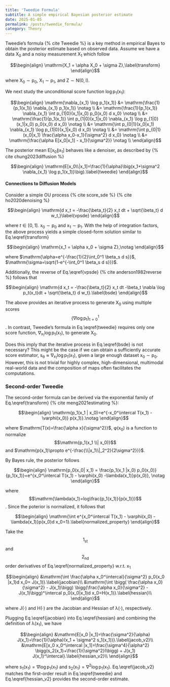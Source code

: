 ```yaml
---
title: 'Tweedie Formula'
subtitle: A simple empirical Bayesian posterior estimate
date: 2025-01-05
permalink: /posts/tweedie_formula/
category: Theory
---
```


Tweedie’s formula {% cite Tweedie %} is a key method in empirical Bayes to obtain the posterior estimate based on observed data. Assume we have a data $\mathrm{X_0}$ and a noisy measurement $\mathrm{X_1}$ which follow

$$\begin{align}
    \mathrm{X_1 = \alpha X_0 + \sigma Z},\label{transform}
\end{align}$$

where $\mathrm{X_0 \sim p_0}$, $\mathrm{X_1 \sim p_1}$, and $\mathrm{Z \sim N(0, {I})}$.


We next study the unconditional score function $\mathrm{\log p_1(x_1)}$:

$$\begin{align}
    \mathrm{\nabla_{x_1} \log p_1(x_1)} &= \mathrm{\frac{1}{p_1(x_1)} \nabla_{x_1} p_1(x_1)} \notag \\
                           &= \mathrm{\frac{1}{p_1(x_1)} \nabla_{x_1} \int p_{1|0}(x_1|x_0) p_0(x_0) d x_0} \notag \\
                           &= \mathrm{\frac{1}{p_1(x_1)} \int p_{1|0}(x_1|x_0) \nabla_{x_1} \log p_{1|0}(x_1|x_0) p_0(x_0) d x_0} \notag \\
                           &= \mathrm{\int p_{0|1}(x_0|x_1) \nabla_{x_1} \log p_{1|0}(x_1|x_0) d x_0} \notag \\
                           &= \mathrm{\int p_{0|1}(x_0|x_1) \frac{\alpha x_0-x_1}{\sigma^2} d x_0} \notag \\
                           &= \mathrm{\frac{\alpha E[x_0|x_1] - x_1}{\sigma^2}} \notag \\
\end{align}$$

The posterior mean $\mathrm{E[x_0\|x_1]}$ behaves like a denoiser, as described by {% cite chung2023diffusion %} 

$$\begin{align}
    \mathrm{E[x_0\\|x_1]=\frac{1}{\alpha}\big(x_1+\sigma^2 \nabla_{x_1} \log p_1(x_1)}\big).\label{tweedie}
\end{align}$$


#### Connections to Diffusion Models

Consider a simple OU process {% cite score_sde %} {% cite ho2020denoising %}

$$\begin{align}
    \mathrm{d x_t = -\frac{\beta_t}{2} x_t dt + \sqrt{\beta_t} d w_t,}\label{vpsde}
\end{align}$$

where $t\in[0, 1]$. $\mathrm{x_0 \sim p_0}$ and $\mathrm{x_1 \sim p_1}$. With the help of integration factors, the above process yields a simple closed-form solution similar to Eq.\eqref{transform}

$$\begin{align}
    \mathrm{x_1 = \alpha x_0 + \sigma Z},\notag
\end{align}$$

where $\mathrm{\alpha=e^{-\frac{1}{2}\int_0^1 \beta_s d s}}$, $\mathrm{\sigma=\sqrt{1-e^{-\int_0^1 \beta_s d s}}}$.

Additionally, the reverse of Eq.\eqref{vpsde} {% cite anderson1982reverse %} follows that 

$$\begin{align}
    \mathrm{d x_t = -\frac{\beta_t}{2} x_t dt -\beta_t \nabla \log p_t(x_t)dt + \sqrt{\beta_t} d w_t}.\label{bsde}
\end{align}$$

The above provides an iterative process to generate $\mathrm{X_0}$ using multiple scores $$\mathrm{\{\nabla \log p_t\}_{t=0}^1}$$. In contrast, Tweedie’s formula in Eq.\eqref{tweedie} requires only one score function, $\mathrm{\nabla_{x_1} \log p_1(x_1)}$, to generate $\mathrm{X_0}$. 

Does this imply that the iterative process in Eq.\eqref{bsde} is not necessary? This might be the case if we can obtain a sufficiently accurate score estimator, $\mathrm{s_{\theta} \approx \nabla_{x_1} \log p_1(x_1)}$, given a large enough dataset $\mathrm{x_0\sim p_0}$. However, this is not trivial for highly complex, high-dimensional, multimodal real-world data and the composition of maps often facilitates the computations.


### Second-order Tweedie 

The second-order formula can be derived via the exponential family of Eq.\eqref{transform} {% cite meng2021estimating %}:

$$\begin{align}
    \mathrm{p_1(x_1 | x_0)=e^{-x_0^\intercal T(x_1)  -\varphi(x_0)} p(x_1)}.\notag
\end{align}$$

where $\mathrm{T(x)=\frac{\alpha x}{\sigma^2}}$, $\mathrm{\varphi(x_0)}$ is a function to normalize $$\mathrm{p_1(x_1 \\| x_0)}$$ and $\mathrm{p(x_1)\propto e^{-\frac{\\|x_1\\|_2^2}{2\sigma^2}}}$.

By Bayes rule, the posterior follows

$$\begin{align}
    \mathrm{p_0(x_0| x_1) = \frac{p_1(x_1 |x_0) p_0(x_0)}{p_1(x_1)}=e^{x_0^\intercal T(x_1) - \varphi(x_0) -\lambda(x_1)}p(x_0)}, \notag
\end{align}$$

where $$\mathrm{\lambda(x_1)=log\frac{p_1(x_1)}{p(x_1)}}$$. Since the poterior is normalized, it follows that


$$\begin{align}
    \mathrm{\int e^{x_0^\intercal T(x_1) - \varphi(x_0) -\lambda(x_1)}p(x_0)d x_0=1}.\label{normalized_property}
\end{align}$$

 Take the $$1_{\text{st}}$$ and $$2_{\text{nd}}$$ order derivatives of Eq.\eqref{normalized_property} w.r.t. $\mathrm{x_1}$

$$\begin{align}
    &\mathrm{\int  \frac{\alpha x_0^\intercal}{\sigma^2} p_0(x_0 |x_1)d x_0= J(x_1)}.\label{jacobian}\\
    &\mathrm{\int  \bigg( \frac{\alpha x_0}{\sigma^2} - J(x_1)\bigg) \bigg(\frac{\alpha x_0}{\sigma^2} - J(x_1)\bigg)^\intercal p_0(x_0|x_1)d x_0=H(x_1)}.\label{hessian}\\
\end{align}$$

where $\mathrm{J}(\cdot)$ and $\mathrm{H}(\cdot)$ are the Jacobian and Hessian of $\mathrm{\lambda(\cdot)}$, respectively. 

Plugging Eq.\eqref{jacobian} into Eq.\eqref{hessian} and combining the definition of $\mathrm{\lambda(x_1)}$, we have

$$\begin{align}
    &\mathrm{E[x_0 |x_1]=\frac{\sigma^2}{\alpha} J(x_1)=\frac{1}{\alpha}(x_1 + \sigma^2 s_1(x_1))}.\label{jacob_v2}\\
    &\mathrm{E[x_0 x_0^\intercal |x_1]=\frac{\sigma^4}{\alpha^2} \bigg(s_2(x_1)+\frac{1}{\sigma^2}I\bigg) + J(x_1) J(x_1)^\intercal}.\label{hessian_v2}\\
\end{align}$$

where $\mathrm{s_1(x_1)=\nabla \log p_1(x_1)}$ and $\mathrm{s_2(x_1)=\nabla^2 \log p_1 (x_1)}$. Eq.\eqref{jacob_v2} matches the first-order result in Eq.\eqref{tweedie} and Eq.\eqref{hessian_v2} provides the second-order estimate. 
